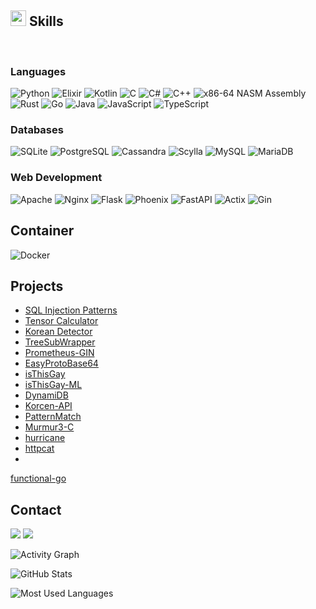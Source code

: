## <img src="https://media2.giphy.com/media/QssGEmpkyEOhBCb7e1/giphy.gif?cid=ecf05e47a0n3gi1bfqntqmob8g9aid1oyj2wr3ds3mg700bl&rid=giphy.gif" width ="25"><b> Skills</b>
<br>
<p align="center">

### Languages
![Python](https://img.shields.io/badge/-Python-3776AB?style=flat-square&logo=python&logoColor=white)
![Elixir](https://img.shields.io/badge/-Elixir-4B275F?style=flat-square&logo=elixir&logoColor=white)
![Kotlin](https://img.shields.io/badge/-Kotlin-7F52FF?style=flat-square&logo=kotlin&logoColor=white)
![C](https://img.shields.io/badge/C-A8B9CC?style=flat-square&logo=C&logoColor=white)
![C#](https://img.shields.io/badge/-C%23-239120?style=flat-square&logo=csharp&logoColor=white)
![C++](https://img.shields.io/badge/C++-00599C?style=flat-square&logo=c%2B%2B&logoColor=white)
![x86-64 NASM Assembly](https://img.shields.io/badge/x86--64%20NASM-Assembly-blue?style=flat-square&logo=assemblyscript&logoColor=white)
![Rust](https://img.shields.io/badge/-Rust-000000?style=flat-square&logo=rust&logoColor=white)
![Go](https://img.shields.io/badge/Go-00ADD8.svg?style=flat-square&logo=go&logoColor=white)
![Java](https://img.shields.io/badge/-Java-007396?style=flat-square&logo=coffeescript&logoColor=white)
![JavaScript](https://img.shields.io/badge/-JavaScript-F7DF1E?style=flat-square&logo=javascript&logoColor=black)
![TypeScript](https://img.shields.io/badge/-TypeScript-3178C6?style=flat-square&logo=typescript&logoColor=white)

### Databases
![SQLite](https://img.shields.io/badge/-SQLite-003B57?style=flat-square&logo=sqlite&logoColor=white)
![PostgreSQL](https://img.shields.io/badge/-PostgreSQL-336791?style=flat-square&logo=postgresql&logoColor=white)
![Cassandra](https://img.shields.io/badge/-Cassandra-1287B1?style=flat-square&logo=apache-cassandra&logoColor=white)
![Scylla](https://img.shields.io/badge/-Scylla-00D0D5?style=flat-square&logo=scylla&logoColor=white)
![MySQL](https://img.shields.io/badge/-MySQL-4479A1?style=flat-square&logo=mysql&logoColor=white)
![MariaDB](https://img.shields.io/badge/-MariaDB-003545?style=flat-square&logo=mariadb&logoColor=white)

### Web Development
![Apache](https://img.shields.io/badge/-Apache-D22128?style=flat-square&logo=apache&logoColor=white)
![Nginx](https://img.shields.io/badge/-Nginx-009639?style=flat-square&logo=nginx&logoColor=white)
![Flask](https://img.shields.io/badge/-Flask-000000?style=flat-square&logo=flask&logoColor=white)
![Phoenix](https://img.shields.io/badge/-Phoenix-4B275F?style=flat-square&logo=elixir&logoColor=white)
![FastAPI](https://img.shields.io/badge/-FastAPI-009688?style=flat-square&logo=fastapi&logoColor=white)
![Actix](https://img.shields.io/badge/-Actix-333333?style=flat-square&logo=actix&logoColor=white)
![Gin](https://img.shields.io/badge/-Gin-000000?style=flat-square&logo=gin&logoColor=white)

## Container
![Docker](https://img.shields.io/badge/Docker-2496ED?style=flat-square&logo=Docker&logoColor=white)

## Projects
- [SQL Injection Patterns](https://github.com/Feralthedogg/SQL-Injection-Patterns)
- [Tensor Calculator](https://github.com/Feralthedogg/Tensor-Calculator)
- [Korean Detector](https://github.com/Feralthedogg/Korean-Detector)
- [TreeSubWrapper](https://github.com/Feralthedogg/TreeSubWrapper/)
- [Prometheus-GIN](https://github.com/Feralthedogg/Prometheus-GIN)
- [EasyProtoBase64](https://github.com/Feralthedogg/EasyProtoBase64)
- [isThisGay](https://github.com/Feralthedogg/isThisGay-)
- [isThisGay-ML](https://github.com/Feralthedogg/IsThisGay-ML)
- [DynamiDB](https://github.com/Feralthedogg/DynamiDB)
- [Korcen-API](https://github.com/fluffy-melli/korcen-api)
- [PatternMatch](https://github.com/Feralthedogg/PatternMatch-go)
- [Murmur3-C](https://github.com/Feralthedogg/murmur3)
- [hurricane](https://github.com/Feralthedogg/hurricane)
- [httpcat](https://github.com/Feralthedogg/httpcat)
-
[functional-go](https://github.com/Feralthedogg/go-functional)

## Contact
[![](https://img.shields.io/badge/Mail-EA4335?style=flat-square&logo=gmail&logoColor=white)](mailto:rw70578@gmail.com)
[![](https://img.shields.io/badge/Discord-5865F2?style=flat-square&logo=discord&logoColor=white)](https://discord.com/users/803177060956766231)

![Activity Graph](https://github-readme-activity-graph.vercel.app/graph?username=Feralthedogg&theme=react-dark&bg_color=20232a&hide_border=true&line=58A6FF&color=58A6FF)

![GitHub Stats](https://github-readme-stats.vercel.app/api?username=Feralthedogg&show_icons=true&theme=material-palenight&hide_border=true&bg_color=20232a&icon_color=58A6FF&text_color=fff&title_color=58A6FF&count_private=true)

![Most Used Languages](https://github-readme-stats.vercel.app/api/top-langs/?username=Feralthedogg&layout=compact)
